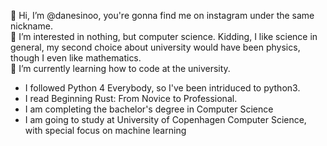 👋 Hi, I’m @danesinoo, you're gonna find me on instagram under the same nickname.\
👀 I’m interested in nothing, but computer science. Kidding, I like science in general, my second choice about university would have been physics, though I even like mathematics.\
🌱 I’m currently learning how to code at the university.
  * I followed Python 4 Everybody, so I've been intriduced to python3.
  * I read Beginning Rust: From Novice to Professional.
  * I am completing the bachelor's degree in Computer Science
  * I am going to study at University of Copenhagen Computer Science, with special focus on machine learning
